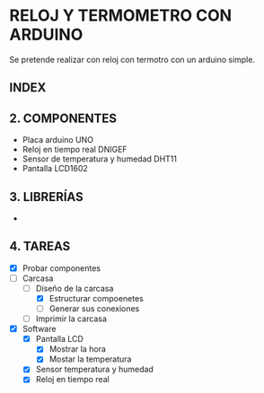 # RELOJ Y TERMOMETRO CON ARDUINO
Se pretende realizar con reloj con termotro con un arduino simple.

## INDEX
## 2. COMPONENTES
* Placa arduino UNO
* Reloj en tiempo real DNIGEF
* Sensor de temperatura y humedad DHT11
* Pantalla LCD1602
## 3. LIBRERÍAS
*
## 4. TAREAS
- [X] Probar componentes
- [ ] Carcasa
  - [ ] Diseño de la carcasa
    - [X] Estructurar compoenetes
    - [ ] Generar sus conexiones 
  - [ ] Imprimir la carcasa
- [X] Software
  - [X] Pantalla LCD
    - [X] Mostrar la hora
    - [X] Mostar la temperatura
  - [X] Sensor temperatura y humedad
  - [X] Reloj en tiempo real
